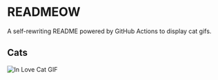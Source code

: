 # READMEOW

A self-rewriting README powered by GitHub Actions to display cat gifs.

## Cats

![In Love Cat GIF](https://media3.giphy.com/media/MDJ9IbxxvDUQM/200.gif?cid=9acd02daen83d0k0b8vclv8bh57rsb7lgetcqesyrixl3c9v&ep=v1_gifs_search&rid=200.gif&ct=g)
